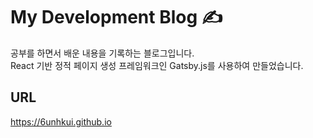 
# My Development Blog ✍️
공부를 하면서 배운 내용을 기록하는 블로그입니다.<br/>
React 기반 정적 페이지 생성 프레임워크인 Gatsby.js를 사용하여 만들었습니다.

## URL
https://6unhkui.github.io
